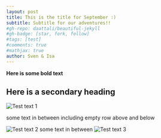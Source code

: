 ```yaml
---
layout: post
title: This is the title for September :)
subtitle: Subtitle for our adventures!!
#gh-repo: daattali/beautiful-jekyll
#gh-badge: [star, fork, follow]
#tags: [test]
#comments: true
#mathjax: true
author: Sven & Isa
---
```


**Here is some bold text**

## Here is a secondary heading

![Test text 1](https://Sven-vm.io/assets/img/one.jpg "Title 1")

some text in between including empty row above and below

![Test text 2](https://github.com/Sven-vM/Sven-vM.github.io/tree/master/assets/img/two.jpg "Title twosis")
some text in between
![Test text 3](https://github.com/Sven-vM/Sven-vM.github.io/tree/master/assets/img/three.jpg "Titlesis 3")
